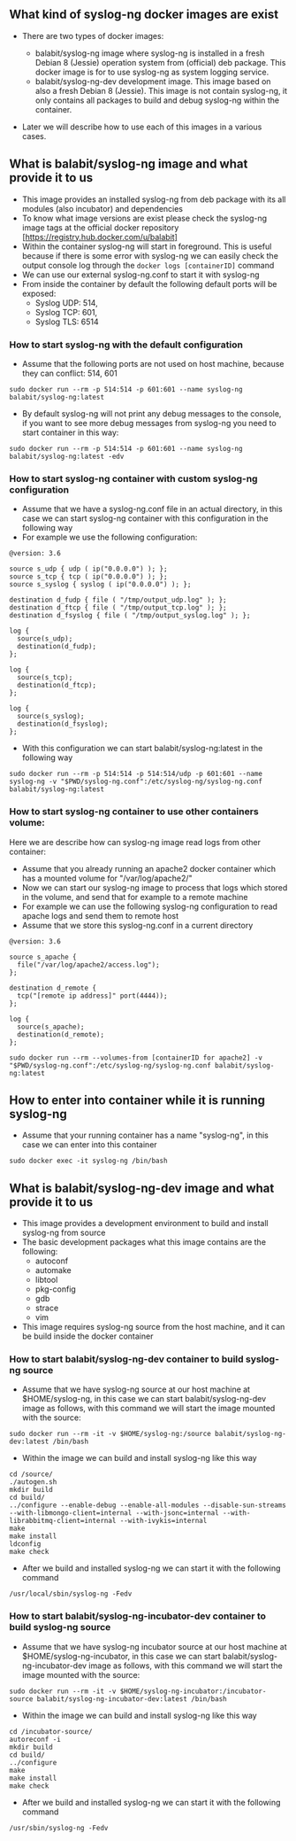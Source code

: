 ## What kind of syslog-ng docker images are exist

  * There are two types of docker images:
     * balabit/syslog-ng image where syslog-ng is installed in a fresh Debian 8 (Jessie) operation system from (official) deb package. This docker image is for to use syslog-ng as system logging service.
     * balabit/syslog-ng-dev development image. This image based on also a fresh Debian 8 (Jessie). This image is not contain syslog-ng, it only contains all packages to build and debug syslog-ng within the container.

  * Later we will describe how to use each of this images in a various cases.

## What is balabit/syslog-ng image and what provide it to us
  * This image provides an installed syslog-ng from deb package with its all modules (also incubator) and dependencies
  * To know what image versions are exist please check the syslog-ng image tags at the official docker repository [https://registry.hub.docker.com/u/balabit]
  * Within the container syslog-ng will start in foreground. This is useful because if there is some error with syslog-ng we can easily check the output console log through the ```docker logs [containerID]``` command
  * We can use our external syslog-ng.conf to start it with syslog-ng
  * From inside the container by default the following default ports will be exposed:
      * Syslog UDP: 514,
      * Syslog TCP: 601,
      * Syslog TLS: 6514

### How to start syslog-ng with the default configuration
  * Assume that the following ports are not used on host machine, because they can conflict: 514, 601

```
sudo docker run --rm -p 514:514 -p 601:601 --name syslog-ng balabit/syslog-ng:latest
```
  *  By default syslog-ng will not print any debug messages to the console, if you want to see more debug messages from syslog-ng you need to start container in this way:

```
sudo docker run --rm -p 514:514 -p 601:601 --name syslog-ng balabit/syslog-ng:latest -edv
```

### How to start syslog-ng container with custom syslog-ng configuration
  * Assume that we have a syslog-ng.conf file in an actual directory, in this case we can start syslog-ng container with this configuration in the following way
  * For example we use the following configuration:

```
@version: 3.6

source s_udp { udp ( ip("0.0.0.0") ); };
source s_tcp { tcp ( ip("0.0.0.0") ); };
source s_syslog { syslog ( ip("0.0.0.0") ); };

destination d_fudp { file ( "/tmp/output_udp.log" ); };
destination d_ftcp { file ( "/tmp/output_tcp.log" ); };
destination d_fsyslog { file ( "/tmp/output_syslog.log" ); };

log {
  source(s_udp);
  destination(d_fudp);
};

log {
  source(s_tcp);
  destination(d_ftcp);
};

log {
  source(s_syslog);
  destination(d_fsyslog);
};

```

  * With this configuration we can start balabit/syslog-ng:latest in the following way

```
sudo docker run --rm -p 514:514 -p 514:514/udp -p 601:601 --name syslog-ng -v "$PWD/syslog-ng.conf":/etc/syslog-ng/syslog-ng.conf balabit/syslog-ng:latest
```

### How to start syslog-ng container to use other containers volume:
Here we are describe how can syslog-ng image read logs from other container:

  * Assume that you already running an apache2 docker container which has a mounted volume for "/var/log/apache2/"
  * Now we can start our syslog-ng image to process that logs which stored in the volume, and send that for example to a remote machine
  * For example we can use the following syslog-ng configuration to read apache logs and send them to remote host
  * Assume that we store this syslog-ng.conf in a current directory

```
@version: 3.6

source s_apache {
  file("/var/log/apache2/access.log");
};

destination d_remote {
  tcp("[remote ip address]" port(4444));
};

log {
  source(s_apache);
  destination(d_remote);
};
```

```
sudo docker run --rm --volumes-from [containerID for apache2] -v "$PWD/syslog-ng.conf":/etc/syslog-ng/syslog-ng.conf balabit/syslog-ng:latest
```

## How to enter into container while it is running syslog-ng
  * Assume that your running container has a name "syslog-ng", in this case we can enter into this container

```
sudo docker exec -it syslog-ng /bin/bash
```

## What is balabit/syslog-ng-dev image and what provide it to us
  * This image provides a development environment to build and install syslog-ng from source
  * The basic development packages what this image contains are the following:
    * autoconf
    * automake
    * libtool
    * pkg-config
    * gdb
    * strace
    * vim
  * This image requires syslog-ng source from the host machine, and it can be build inside the docker container


### How to start balabit/syslog-ng-dev container to build syslog-ng source

  * Assume that we have syslog-ng source at our host machine at $HOME/syslog-ng, in this case we can start balabit/syslog-ng-dev image as follows, with this command we will start the image mounted with the source:

```
sudo docker run --rm -it -v $HOME/syslog-ng:/source balabit/syslog-ng-dev:latest /bin/bash
```
  * Within the image we can build and install syslog-ng like this way

```
cd /source/
./autogen.sh
mkdir build
cd build/
../configure --enable-debug --enable-all-modules --disable-sun-streams --with-libmongo-client=internal --with-jsonc=internal --with-librabbitmq-client=internal --with-ivykis=internal
make
make install
ldconfig
make check
```

  * After we build and installed syslog-ng we can start it with the following command
```
/usr/local/sbin/syslog-ng -Fedv
```

### How to start balabit/syslog-ng-incubator-dev container to build syslog-ng source

  * Assume that we have syslog-ng incubator source at our host machine at $HOME/syslog-ng-incubator, in this case we can start balabit/syslog-ng-incubator-dev image as follows, with this command we will start the image mounted with the source:

```
sudo docker run --rm -it -v $HOME/syslog-ng-incubator:/incubator-source balabit/syslog-ng-incubator-dev:latest /bin/bash
```
  * Within the image we can build and install syslog-ng like this way

```
cd /incubator-source/
autoreconf -i
mkdir build
cd build/
../configure
make
make install
make check
```

  * After we build and installed syslog-ng we can start it with the following command
```
/usr/sbin/syslog-ng -Fedv
```
